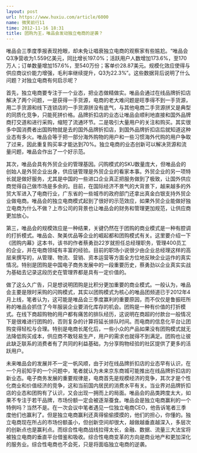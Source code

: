 ```yaml
---
layout: post
url: https://www.huxiu.com/article/6000
name: 微笑前行11
time: 2012-11-16 18:31
title: 团购为王，唯品会发动独立电商的逆袭？
---
```

唯品会三季度季报表现抢眼，却未免让唱衰独立电商的观察家有些尴尬。“唯品会Q3净营收为1.559亿美元，同比增长197.0%；活跃用户人数增加173.6%，至170万人；订单数量增加157.6%，至540万份；客单价28.87美元。规模化效应使得与供应商议价能力增强，毛利率继续提升，Q3为22.3%”。这些数据背后说明了什么问题？对独立电商有何启示呢？

首先，独立电商要专注于一个业态，把业态做精做实。唯品会通过在线品牌折扣店解决了两个问题，一是获得一手货源，电商的老大难问题是旺季得不到一手货源，用二手货源和线下连锁店的一手货源拼没有底气，与其他电商二手货源拼又是典型的同质化竞争，只能死拼价格。品牌折扣店的业态让唯品会顺利地直接和国外品牌商打交道和进行采购，缩短了流通环节。二是吸引大量用户的关注和购买。其实很多中国消费者出国购物就是去的国外品牌折扣店，到国外品牌折扣店后就知道这种业态有多火。唯品会等于把一部分海外购物的用户和一些习惯海外代购的用户争取了过来，因此重复购买率才能达到70%。独立电商的业态创新可以解决货源和流量问题，唯品会作出了一个好示范。

其次，唯品会具有外贸企业的管理基因。闪购模式的SKU数量庞大，但唯品会的创始人是外贸企业出身，供应链管理是外贸企业的看家本事。外贸企业的另一项特长就是做好服务，尤其是中国的一些进口企业真正把服务做到了极致，让国外供应商觉得自己做市场是多余的。目前，在国际经济不景气的大背景下，越来越多的外贸大军进入了电商行业，广东省的一些城市的政府部门还拿出真金白银支持外贸企业做电商。唯品会的独立电商模式起到了很好的示范效应，如果外贸企业能做好独立电商为什么不做？上市公司的背景也让唯品会的财务和管理更加规范，让供应商更加放心。

第三，唯品会的规模效应是一种结果，关键仍然在于团购的商业模式是一种有腔调的打折模式。唯品会、聚美优品等企业的崛起都和团购模式有关。这里要介绍一下《团购内幕》这本书，该书的作者蔡勇劲22岁就担任总经理职务，管理400员工的企业，并在电商领域有丰富的经验。目前的职场小说很少由企业总经理这样的高层来撰写的，从管理、物流、营销、资本运营等方面全方位地反映企业运作的真实情况。特别是团购是中国电子商务发展中的一段重要历史，蔡勇劲以企业真实实战为基础去记录这段历史在管理界都是具有一定价值的。

做了这么久广告，只是想说明团购是比积分更加重要的商业模式。一般认为，唯品会主要是限时采购的闪购模式，其实以团购模式为核心的唯品团频道已于2012年4月上线，笔者认为，这可能是唯品会三季度赢利的重要原因，而不仅仅是鲁振旺所称的唯品会抓住了今年服装企业要消化库存的机会。团购是一种有价值的打折模式。在线下商超购物的用户都有痛苦的排队经历，这说明在商超的付款台一般情况下是很难进行团购的，否则复杂的计算将延长排队时间。而电商的信息化平台让团购变得轻松与合理。特别是电商长尾化后，一些小众的产品如果没有团购模式就无法降低购买成本，供应商不敢轻易生产，用户的需求也就得不到满足。团购也让彼此缺乏联系的消费者有了共同的利益基础，为分享购物经验的社区提供了更多的活跃用户。

未来唯品会的发展并不一定一帆风顺，由于对在线品牌折扣店的业态早有认识，在一个月前知乎的一个问题中，笔者就认为未来京东商城可能推出在线品牌折扣店的新业态。电子商务发展的重要规律是，电商首先是规模经济的竞争，其次才是个性化商业和价值经济的竞争，这和当前国内居民的消费水平有关。当业界对品牌折扣店的业态和团购有了认识，又会出现一拥而上的局面。唯品会的品类跨度太大，如果不专注于若干品牌，市场份额一定会被逐渐蚕食。唯品会是独立电商赢利的一个特例吗？当然不是。在一次会议中笔者遇见一位独立电商CEO，他告诉笔者三季度他们也赢利了。但是独立电商赢利还真得偷偷摸摸的，他们的担心，你懂的。独立电商现在所占的市场份额虽小，但创新空间却很大，越做越垂直越深入，多层次的创新点也是赢利点。而综合性电商战线拉得太长，金融、数据、流量三大法宝将被独立电商的垂直平台借鉴和吸收。综合性电商变革的方向是商业地产和更加深化的服务业。综合性电商也不会死，只是将面临独立电商的逆袭。

